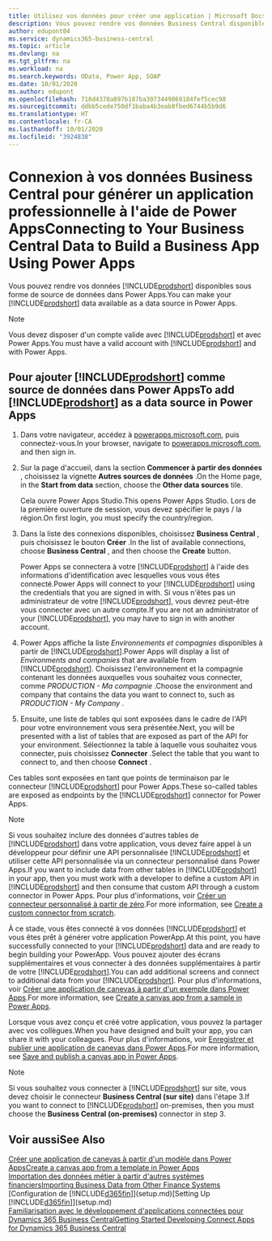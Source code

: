 ```yaml
---
title: Utilisez vos données pour créer une application | Microsoft Docs
description: Vous pouvez rendre vos données Business Central disponibles sous forme de source de données et spécifier une URL OData de vos services Web pour générer une application métier à l'aide de Power Apps.
author: edupont04
ms.service: dynamics365-business-central
ms.topic: article
ms.devlang: na
ms.tgt_pltfrm: na
ms.workload: na
ms.search.keywords: OData, Power App, SOAP
ms.date: 10/01/2020
ms.author: edupont
ms.openlocfilehash: 718d4378a897b187ba3073449869184fef5cec98
ms.sourcegitcommit: ddbb5cede750df1baba4b3eab8fbed6744b5b9d6
ms.translationtype: HT
ms.contentlocale: fr-CA
ms.lasthandoff: 10/01/2020
ms.locfileid: "3924838"
---
```

# <a name="connecting-to-your-business-central-data-to-build-a-business-app-using-power-apps"></a><span data-ttu-id="2176d-103">Connexion à vos données Business Central pour générer un application professionnelle à l'aide de Power Apps</span><span class="sxs-lookup"><span data-stu-id="2176d-103">Connecting to Your Business Central Data to Build a Business App Using Power Apps</span></span>

<span data-ttu-id="2176d-104">Vous pouvez rendre vos données [!INCLUDE[prodshort](includes/prodshort.md)] disponibles sous forme de source de données dans Power Apps.</span><span class="sxs-lookup"><span data-stu-id="2176d-104">You can make your [!INCLUDE[prodshort](includes/prodshort.md)] data available as a data source in Power Apps.</span></span>  

> [!NOTE]  
> <span data-ttu-id="2176d-105">Vous devez disposer d'un compte valide avec [!INCLUDE[prodshort](includes/prodshort.md)] et avec Power Apps.</span><span class="sxs-lookup"><span data-stu-id="2176d-105">You must have a valid account with [!INCLUDE[prodshort](includes/prodshort.md)] and with Power Apps.</span></span>  

## <a name="to-add-prodshort-as-a-data-source-in-power-apps"></a><span data-ttu-id="2176d-106">Pour ajouter [!INCLUDE[prodshort](includes/prodshort.md)] comme source de données dans Power Apps</span><span class="sxs-lookup"><span data-stu-id="2176d-106">To add [!INCLUDE[prodshort](includes/prodshort.md)] as a data source in Power Apps</span></span>

1. <span data-ttu-id="2176d-107">Dans votre navigateur, accédez à [powerapps.microsoft.com](https://powerapps.microsoft.com/), puis connectez-vous.</span><span class="sxs-lookup"><span data-stu-id="2176d-107">In your browser, navigate to [powerapps.microsoft.com](https://powerapps.microsoft.com/), and then sign in.</span></span>
2. <span data-ttu-id="2176d-108">Sur la page d'accueil, dans la section **Commencer à partir des données** , choisissez la vignette **Autres sources de données** .</span><span class="sxs-lookup"><span data-stu-id="2176d-108">On the Home page, in the **Start from data** section, choose the **Other data sources** tile.</span></span>  

    <span data-ttu-id="2176d-109">Cela ouvre Power Apps Studio.</span><span class="sxs-lookup"><span data-stu-id="2176d-109">This opens Power Apps Studio.</span></span> <span data-ttu-id="2176d-110">Lors de la première ouverture de session, vous devez spécifier le pays / la région.</span><span class="sxs-lookup"><span data-stu-id="2176d-110">On first login, you must specify the country/region.</span></span>  
3. <span data-ttu-id="2176d-111">Dans la liste des connexions disponibles, choisissez **Business Central** , puis choisissez le bouton **Créer** .</span><span class="sxs-lookup"><span data-stu-id="2176d-111">In the list of available connections, choose **Business Central** , and then choose the **Create** button.</span></span>

    <span data-ttu-id="2176d-112">Power Apps se connectera à votre [!INCLUDE[prodshort](includes/prodshort.md)] à l'aide des informations d'identification avec lesquelles vous vous êtes connecté.</span><span class="sxs-lookup"><span data-stu-id="2176d-112">Power Apps will connect to your [!INCLUDE[prodshort](includes/prodshort.md)] using the credentials that you are signed in with.</span></span> <span data-ttu-id="2176d-113">Si vous n'êtes pas un administrateur de votre [!INCLUDE[prodshort](includes/prodshort.md)], vous devrez peut-être vous connecter avec un autre compte.</span><span class="sxs-lookup"><span data-stu-id="2176d-113">If you are not an administrator of your [!INCLUDE[prodshort](includes/prodshort.md)], you may have to sign in with another account.</span></span>  

4. <span data-ttu-id="2176d-114">Power Apps affiche la liste *Environnements et compagnies* disponibles à partir de [!INCLUDE[prodshort](includes/prodshort.md)].</span><span class="sxs-lookup"><span data-stu-id="2176d-114">Power Apps will display a list of *Environments and companies* that are available from [!INCLUDE[prodshort](includes/prodshort.md)].</span></span> <span data-ttu-id="2176d-115">Choisissez l'environnement et la compagnie contenant les données auxquelles vous souhaitez vous connecter, comme *PRODUCTION - Ma compagnie* .</span><span class="sxs-lookup"><span data-stu-id="2176d-115">Choose the environment and company that contains the data you want to connect to, such as *PRODUCTION - My Company* .</span></span>  

5. <span data-ttu-id="2176d-116">Ensuite, une liste de tables qui sont exposées dans le cadre de l'API pour votre environnement vous sera présentée.</span><span class="sxs-lookup"><span data-stu-id="2176d-116">Next, you will be presented with a list of tables that are exposed as part of the API for your environment.</span></span> <span data-ttu-id="2176d-117">Sélectionnez la table à laquelle vous souhaitez vous connecter, puis choisissez **Connecter** .</span><span class="sxs-lookup"><span data-stu-id="2176d-117">Select the table that you want to connect to, and then choose **Connect** .</span></span>

<span data-ttu-id="2176d-118">Ces tables sont exposées en tant que points de terminaison par le connecteur [!INCLUDE[prodshort](includes/prodshort.md)] pour Power Apps.</span><span class="sxs-lookup"><span data-stu-id="2176d-118">These so-called tables are exposed as endpoints by the [!INCLUDE[prodshort](includes/prodshort.md)] connector for Power Apps.</span></span>  

> [!NOTE]
> <span data-ttu-id="2176d-119">Si vous souhaitez inclure des données d'autres tables de [!INCLUDE[prodshort](includes/prodshort.md)] dans votre application, vous devez faire appel à un développeur pour définir une API personnalisée [!INCLUDE[prodshort](includes/prodshort.md)] et utiliser cette API personnalisée via un connecteur personnalisé dans Power Apps.</span><span class="sxs-lookup"><span data-stu-id="2176d-119">If you want to include data from other tables in [!INCLUDE[prodshort](includes/prodshort.md)] in your app, then you must work with a developer to define a custom API in [!INCLUDE[prodshort](includes/prodshort.md)] and then consume that custom API through a custom connector in Power Apps.</span></span> <span data-ttu-id="2176d-120">Pour plus d'informations, voir [Créer un connecteur personnalisé à partir de zéro](/connectors/custom-connectors/define-blank).</span><span class="sxs-lookup"><span data-stu-id="2176d-120">For more information, see [Create a custom connector from scratch](/connectors/custom-connectors/define-blank).</span></span>  

<span data-ttu-id="2176d-121">À ce stade, vous êtes connecté à vos données [!INCLUDE[prodshort](includes/prodshort.md)] et vous êtes prêt à générer votre application PowerApp.</span><span class="sxs-lookup"><span data-stu-id="2176d-121">At this point, you have successfully connected to your [!INCLUDE[prodshort](includes/prodshort.md)] data and are ready to begin building your PowerApp.</span></span> <span data-ttu-id="2176d-122">Vous pouvez ajouter des écrans supplémentaires et vous connecter à des données supplémentaires à partir de votre [!INCLUDE[prodshort](includes/prodshort.md)].</span><span class="sxs-lookup"><span data-stu-id="2176d-122">You can add additional screens and connect to additional data from your [!INCLUDE[prodshort](includes/prodshort.md)].</span></span> <span data-ttu-id="2176d-123">Pour plus d'informations, voir [Créer une application de canevas à partir d'un exemple dans Power Apps](/powerapps/maker/canvas-apps/open-and-run-a-sample-app).</span><span class="sxs-lookup"><span data-stu-id="2176d-123">For more information, see [Create a canvas app from a sample in Power Apps](/powerapps/maker/canvas-apps/open-and-run-a-sample-app).</span></span>  

<span data-ttu-id="2176d-124">Lorsque vous avez conçu et créé votre application, vous pouvez la partager avec vos collègues.</span><span class="sxs-lookup"><span data-stu-id="2176d-124">When you have designed and built your app, you can share it with your colleagues.</span></span> <span data-ttu-id="2176d-125">Pour plus d'informations, voir [Enregistrer et publier une application de canevas dans Power Apps](/powerapps/maker/canvas-apps/save-publish-app).</span><span class="sxs-lookup"><span data-stu-id="2176d-125">For more information, see [Save and publish a canvas app in Power Apps](/powerapps/maker/canvas-apps/save-publish-app).</span></span>  

> [!NOTE]
> <span data-ttu-id="2176d-126">Si vous souhaitez vous connecter à [!INCLUDE[prodshort](includes/prodshort.md)] sur site, vous devez choisir le connecteur **Business Central (sur site)** dans l'étape 3.</span><span class="sxs-lookup"><span data-stu-id="2176d-126">If you want to connect to [!INCLUDE[prodshort](includes/prodshort.md)] on-premises, then you must choose the **Business Central (on-premises)** connector in step 3.</span></span>  

## <a name="see-also"></a><span data-ttu-id="2176d-127">Voir aussi</span><span class="sxs-lookup"><span data-stu-id="2176d-127">See Also</span></span>

[<span data-ttu-id="2176d-128">Créer une application de canevas à partir d'un modèle dans Power Apps</span><span class="sxs-lookup"><span data-stu-id="2176d-128">Create a canvas app from a template in Power Apps</span></span>](/powerapps/maker/canvas-apps/get-started-test-drive)  
[<span data-ttu-id="2176d-129">Importation des données métier à partir d'autres systèmes financiers</span><span class="sxs-lookup"><span data-stu-id="2176d-129">Importing Business Data from Other Finance Systems</span></span>](across-import-data-configuration-packages.md)  
<span data-ttu-id="2176d-130">[Configuration de [!INCLUDE[d365fin](includes/d365fin_md.md)]](setup.md)</span><span class="sxs-lookup"><span data-stu-id="2176d-130">[Setting Up [!INCLUDE[d365fin](includes/d365fin_md.md)]](setup.md)</span></span>  
[<span data-ttu-id="2176d-131">Familiarisation avec le développement d'applications connectées pour Dynamics 365 Business Central</span><span class="sxs-lookup"><span data-stu-id="2176d-131">Getting Started Developing Connect Apps for Dynamics 365 Business Central</span></span>](/dynamics365/business-central/dev-itpro/developer/devenv-develop-connect-apps)  
